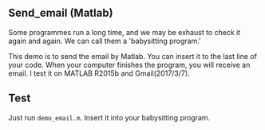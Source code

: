 ## Send_email (Matlab)
Some programmes run a long time, and we may be exhaust to check it again and again. We can call them a 'babysitting program.' 

This demo is to send the email by Matlab. You can insert it to the last line of your code.
When your computer finishes the program, you will receive an email.
I test it on MATLAB R2015b and Gmail(2017/3/7).

## Test
Just run `demo_email.m`.
Insert it into your babysitting program.
